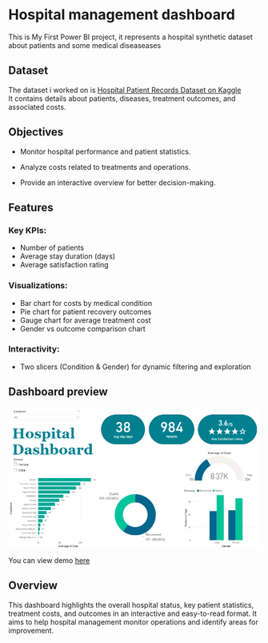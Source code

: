 # Hospital management dashboard
This is My First Power BI project, it represents a hospital synthetic dataset about patients and some medical diseaseases

## Dataset
The dataset i worked on is [Hospital Patient Records Dataset on Kaggle](https://www.kaggle.com/datasets/blueblushed/hospital-dataset-for-practice)  
It contains details about patients, diseases, treatment outcomes, and associated costs.

## Objectives 
- Monitor hospital performance and patient statistics.

- Analyze costs related to treatments and operations.

- Provide an interactive overview for better decision-making.

## Features
### Key KPIs:

- Number of patients
- Average stay duration (days)
- Average satisfaction rating

### Visualizations:

- Bar chart for costs by medical condition
- Pie chart for patient recovery outcomes
- Gauge chart for average treatment cost
- Gender vs outcome comparison chart

### Interactivity:
- Two slicers (Condition & Gender) for dynamic filtering and exploration

## Dashboard preview
![Hospital Dashboard](/assets/Dashboard%20preview.png)

You can view demo [here](/assets/Hospital%20dashboard.mp4)

## Overview
This dashboard highlights the overall hospital status, key patient statistics, treatment costs, and outcomes in an interactive and easy-to-read format. It aims to help hospital management monitor operations and identify areas for improvement.